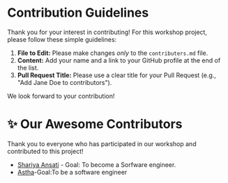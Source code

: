 # Contribution Guidelines

Thank you for your interest in contributing! For this workshop project, please follow these simple guidelines:

1.  **File to Edit:** Please make changes *only* to the `contributers.md` file.
2.  **Content:** Add your name and a link to your GitHub profile at the end of the list.
3.  **Pull Request Title:** Please use a clear title for your Pull Request (e.g., "Add Jane Doe to contributors").

We look forward to your contribution!

# ✨ Our Awesome Contributors

Thank you to everyone who has participated in our workshop and contributed to this project!

- [Shariya Ansati](https://github.com/shariyaansari) - Goal: To become a Sorfware engineer.
- [Astha](https://github.com/asthabomble)-Goal:To be a software engineer
